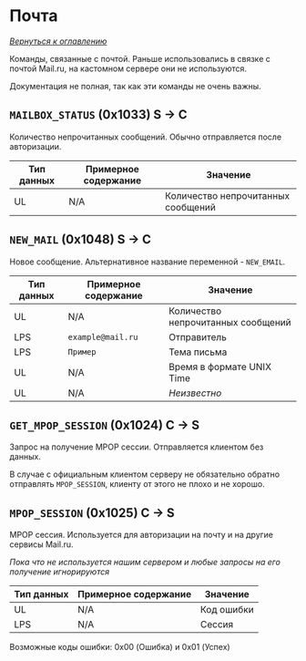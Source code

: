 # Почта

_[Вернуться к оглавлению](readme.md)_

Команды, связанные с почтой. Раньше использовались в связке с почтой Mail.ru, на кастомном сервере они не используются. 

Документация не полная, так как эти команды не очень важны.

## `MAILBOX_STATUS` (0x1033) S -> C

Количество непрочитанных сообщений. Обычно отправляется после авторизации.

| Тип данных | Примерное содержание | Значение          |
| ---------- | -------------------- | ----------------- |
| UL         | N/A                  | Количество непрочитанных сообщений |

## `NEW_MAIL` (0x1048) S -> C

Новое сообщение. Альтернативное название переменной - `NEW_EMAIL`.

| Тип данных | Примерное содержание | Значение          |
| ---------- | -------------------- | ----------------- |
| UL         | N/A                  | Количество непрочитанных сообщений |
| LPS        | `example@mail.ru`    | Отправитель |
| LPS        | `Пример`             | Тема письма |
| UL         | N/A                  | Время в формате UNIX Time |
| UL         | N/A                  | _Неизвестно_ |

## `GET_MPOP_SESSION` (0x1024) C -> S

Запрос на получение MPOP сессии. Отправляется клиентом без данных.

В случае с официальным клиентом серверу не обязательно обратно отправлять `MPOP_SESSION`, клиенту от этого не плохо и не хорошо.

## `MPOP_SESSION` (0x1025) C -> S

MPOP сессия. Используется для авторизации на почту и на другие сервисы Mail.ru.

_Пока что не используется нашим сервером и любые запросы на его получение игнорируются_

| Тип данных | Примерное содержание | Значение          |
| ---------- | -------------------- | ----------------- |
| UL         | N/A                  | Код ошибки        |
| LPS        | N/A                  | Сессия            |

Возможные коды ошибки: 0x00 (Ошибка) и 0x01 (Успех)
